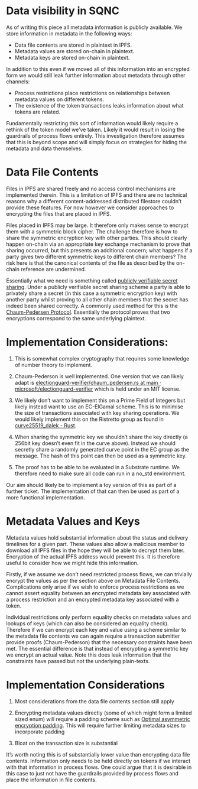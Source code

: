 # Data visibility in SQNC

As of writing this piece all metadata information is publicly available. We store information in metadata in the following ways:

- Data file contents are stored in plaintext in IPFS.
- Metadata values are stored on-chain in plaintext.
- Metadata keys are stored on-chain in plaintext.

In addition to this even if we moved all of this information into an encrypted form we would still leak further information about metadata through other channels:

- Process restrictions place restrictions on relationships between metadata values on different tokens.
- The existence of the token transactions leaks information about what tokens are related.

Fundamentally restricting this sort of information would likely require a rethink of the token model we’ve taken. Likely it would result in losing the guardrails of process flows entirely. This investigation therefore assumes that this is beyond scope and will simply focus on strategies for hiding the metadata and data themselves.

# Data File Contents

Files in IPFS are shared freely and no access control mechanisms are implemented therein. This is a limitation of IPFS and there are no technical reasons why a different content-addressed distributed filestore couldn’t provide these features. For now however we consider approaches to encrypting the files that are placed in IPFS.

Files placed in IPFS may be large. It therefore only makes sense to encrypt them with a symmetric block cipher. The challenge therefore is how to share the symmetric encryption key with other parties. This should clearly happen on-chain via an appropriate key exchange mechanism to prove that sharing occurred, but this presents an additional concern; what happens if a party gives two different symmetric keys to different chain members? The risk here is that the canonical contents of the file as described by the on-chain reference are undermined.

Essentially what we need is something called [publicly verifiable secret sharing](https://en.wikipedia.org/wiki/Publicly_Verifiable_Secret_Sharing). Under a publicly verifiable secret sharing scheme a party is able to privately share a secret (in this case a symmetric encryption key) with another party whilst proving to all other chain members that the secret has indeed been shared correctly. A commonly used method for this is the [Chaum-Pedersen Protocol](https://chaum.com/wp-content/uploads/2021/12/Wallet_Databases.pdf). Essentially the protocol proves that two encryptions correspond to the same underlying plaintext.

# Implementation Considerations:

1. This is somewhat complex cryptography that requires some knowledge of number theory to implement.

2. Chaum-Pederson is well implemented. One version that we can likely adapt is [electionguard-verifier/chaum_pedersen.rs at main · microsoft/electionguard-verifier](https://github.com/microsoft/electionguard-verifier/blob/main/src/crypto/chaum_pedersen.rs) which is held under an MIT license.

3. We likely don’t want to implement this on a Prime Field of Integers but likely instead want to use an EC-ElGamal scheme. This is to minimise the size of transactions associated with key sharing operations. We would likely implement this on the Ristretto group as found in [curve25519_dalek - Rust](https://doc.dalek.rs/curve25519_dalek).

4. When sharing the symmetric key we shouldn’t share the key directly (a 256bit key doesn’t even fit in the curve above). Instead we should secretly share a randomly generated curve point in the EC group as the message. The hash of this point can then be used as a symmetric key.

5. The proof has to be able to be evaluated in a Substrate runtime. We therefore need to make sure all code can run in a no_std environment.

Our aim should likely be to implement a toy version of this as part of a further ticket. The implementation of that can then be used as part of a more functional implementation.

# Metadata Values and Keys

Metadata values hold substantial information about the status and delivery timelines for a given part. These values also allow a malicious member to download all IPFS files in the hope they will be able to decrypt them later. Encryption of the actual IPFS address would prevent this. It is therefore useful to consider how we might hide this information.

Firstly, if we assume we don’t need restricted process flows, we can trivially encrypt the values as per the section above on Metadata File Contents. Complications only arise if we wish to enforce process restrictions as we cannot assert equality between an encrypted metadata key associated with a process restriction and an encrypted metadata key associated with a token.

Individual restrictions only perform equality checks on metadata values and lookups of keys (which can also be considered an equality check). Therefore if we can encrypt each key and value using a scheme similar to the metadata file contents we can again require a transaction submitter provide proofs (Chaum-Pederson) that the necessary constraints have been met. The essential difference is that instead of encrypting a symmetric key we encrypt an actual value. Note this does leak information that the constraints have passed but not the underlying plain-texts.

# Implementation Considerations

1. Most considerations from the data file contents section still apply

2. Encrypting metadata values directly (some of which might form a limited sized enum) will require a padding scheme such as [Optimal asymmetric encryption padding](https://en.wikipedia.org/wiki/Optimal_asymmetric_encryption_padding). This will require further limiting metadata sizes to incorporate padding

3. Bloat on the transaction size is substantial

It’s worth noting this is of substantially lower value than encrypting data file contents. Information only needs to be held directly on tokens if we interact with that information in process flows. One could argue that it is desirable in this case to just not have the guardrails provided by process flows and place the information in file contents.
